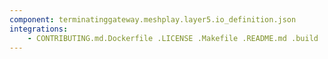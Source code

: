 ```yaml
---
component: terminatinggateway.meshplay.layer5.io_definition.json
integrations:
    - CONTRIBUTING.md.Dockerfile .LICENSE .Makefile .README.md .build .consul .go.mod .go.sum .helpers .internal .main.go .output .templates .terminatinggateway.meshplay.layer5.io_definition.json.md .tests
---
```


